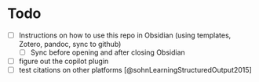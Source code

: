 # Todo

- [ ] Instructions on how to use this repo in Obsidian (using templates, Zotero, pandoc, sync to github)
    - [ ] Sync before opening and after closing Obsidian
- [ ] figure out the copilot plugin
- [ ] test citations on other platforms [@sohnLearningStructuredOutput2015]
